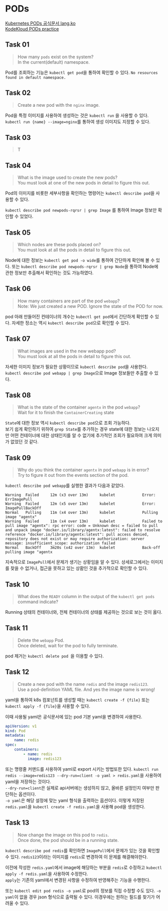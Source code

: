 # PODs

[Kubernetes PODs 공식문서 lang.ko](https://kubernetes.io/ko/docs/concepts/workloads/pods/)  
[KodeKloud PODs practice](https://kodekloud.com/topic/practice-test-pods-2/)

## Task 01

> How many `pods` exist on the system?  
> In the current(default) namespace.

Pod를 조회하는 기능은 `kubectl get pod`을 통하여 확인할 수 있다.
`No resources found in default namespace.`

## Task 02

> Create a new pod with the `nginx` image.

Pod을 특정 이미지를 사용하여 생성하는 것은 `kubectl run` 을 사용할 수 있다.
`kubectl run {name} --image=nginx`를 통하여 생성 이미지도 지정할 수 있다.

## Task 03

> T

## Task 04

> What is the image used to create the new pods?  
> You must look at one of the new pods in detail to figure this out.

Pod의 이미지를 비롯한 세부사항을 확인하는 명령어는 `kubectl describe pod`을 사용할 수 있다.

`kubectl describe pod newpods-rqrsr | grep Image` 를 통하여 Image 정보만 확인할 수 있었다.

## Task 05

> Which nodes are these pods placed on?  
> You must look at all the pods in detail to figure this out.

Node에 대한 정보는 `kubectl get pod -o wide`를 통하여 간단하게 확인해 볼 수 있다. 또는 `kubectl describe pod newpods-rqrsr | grep Node`을 통하여 Node에 관한 정보만 추출해서 확인하는 것도 가능하였다.

## Task 06

> How many containers are part of the pod `webapp`?  
> Note: We just created a new POD. Ignore the state of the POD for now.

pod 아래 만들어진 컨테이너의 개수는 `kubectl get pod`에서 간단하게 확인할 수 있다. 자세한 정소는 역시 `kubectl describe pod`으로 확인할 수 있다.

## Task 07

> What images are used in the new webapp pod?  
> You must look at all the pods in detail to figure this out.

자세한 이미지 정보가 필요한 상황이므로 `kubectl describe pod`을 사용한다. `kubectl describe pod webapp | grep Image`으로 Image 정보들만 추출할 수 있다.

## Task 08

> What is the state of the container `agentx` in the pod `webapp`?  
> Wait for it to finish the `ContainerCreating` state

`State`에 대한 정보 역시 `kubectl describe pod`으로 조회 가능하다.  
보기 쉽게 확인하기 위하여 `grep State`를 추가하는 경우 state에 대한 정보는 나오지만 어떤 컨테이너에 대한 상태인지를 알 수 없기에 추가적인 조회가 필요하여 크게 의미가 없었던 것 같다.

## Task 09

> Why do you think the container `agentx` in pod `webapp` is in error?  
> Try to figure it out from the events section of the pod.

`kubectl describe pod webapp`를 실행한 결과가 다음과 같았다.

```shell
Warning  Failed     12m (x3 over 13m)     kubelet            Error: ErrImagePull
Warning  Failed     12m (x5 over 13m)     kubelet            Error: ImagePullBackOff
Normal   Pulling    11m (x4 over 13m)     kubelet            Pulling image "agentx"
Warning  Failed     11m (x4 over 13m)     kubelet            Failed to pull image "agentx": rpc error: code = Unknown desc = failed to pull and unpack image "docker.io/library/agentx:latest": failed to resolve reference "docker.io/library/agentx:latest": pull access denied, repository does not exist or may require authorization: server message: insufficient_scope: authorization failed
Normal   BackOff    3m20s (x42 over 13m)  kubelet            Back-off pulling image "agentx
```

지속적으로 `ImagePull`에서 문제가 생기는 상황임을 알 수 있다. 상세로그에서는 이미지를 찾을 수 없거나, 접근을 못하고 있는 상홤인 것을 추가적으로 확인할 수 있다.

## Task 10

> What does the `READY` column in the output of the `kubectl get pods` command indicate?

Running 상태의 컨테이너와, 전체 컨테이너의 상태를 제공하는 것으로 보는 것이 옳다.

## Task 11

> Delete the `webapp` Pod.  
> Once deleted, wait for the pod to fully terminate.

pod 제거는 `kubectl delete pod `을 이용할 수 있다.

## Task 12

> Create a new pod with the name `redis` and the image `redis123`.  
> Use a pod-definition YAML file. And yes the image name is wrong!

yaml을 통하여 k8s 컴포넌트를 생성할 때는 `kubectl create -f {file}` 또는 `kubectl apply -f {file}`을 사용할 수 있다.

이때 사용될 yaml은 공식문서에 있는 pod 기본 yaml을 변경하여 사용한다.

```yaml
apiVersion: v1
kind: Pod
metadata:
    name: redis
spec:
    containers:
        - name: redis
          image: redis123
```

또는 명령줄 커맨드를 사용하여 yaml로 export 시키는 방법또한 있다.
`kubectl run redis --image=redis123 --dry-run=client -o yaml > redis.yaml`을 사용하여 yaml을 저장하는 것이다.  
`--dry-run=client`은 실제로 api서버에는 생성하지 않고, 올바른 설정인지 여부만 판단하는 옵션이다.  
`-o yaml`은 해당 설정에 맞는 yaml 형식을 출력하는 옵션이다.
이렇게 저장된 `redis.yaml`을 `kubectl create -f redis.yaml`을 사용해 pod을 생성한다.

## Task 13

> Now change the image on this pod to `redis`.  
> Once done, the pod should be in a running state.

`kubectl describe pod redis`를 확인하면 `ImagePull`에서 문제가 있는 것을 확인할 수 있다.
`redis123`이라는 이미지를 `redis`로 변경하여 이 문제를 해결해야한다.

이전에 작성한 `redis.yaml`에서 image에 해당하는 부분을 `redis`로 수정하고 `kubectl apply -f redis.yaml`을 사용하여 수정한다.  
`apply`는 기존의 yaml에서 변경된 사항을 수정하여 반영해주는 기능을 수행한다.

또는 `kubectl edit pod redis -o yaml`로 pod의 정보를 직접 수정할 수도 있다. `-o yaml`이 없을 경우 json 형식으로 출력될 수 있다. 이경우에는 원하는 필드를 찾기가 어려울 수 있다.
